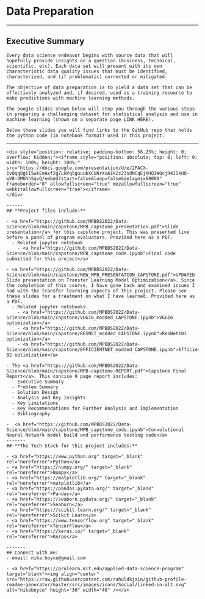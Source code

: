 # **Data Preparation** 

------
## **Executive Summary**
    Every data science endeavor begins with source data that will hopefully provide insights on a question (business, technical, scientific, etc). Each data set will present with its own characteristic data quality issues that must be identified, characterized, and (if problematic) corrected or mitigated.  

    The objective of data preparation is to yield a data set that can be effectively analyzed and, if desired, used as a training resource to make predictions with machine learning methods.  

    The Google slides shown below will step you through the various steps in preparing a challenging dataset for statistical analysis and use in machine learning (shown on a separate page LINK HERE).  
    
    Below these slides you will find links to the GitHub repo that holds the python code (in notebook format) used in this project.

---

```
<div style="position: relative; padding-bottom: 56.25%; height: 0; overflow: hidden;"><iframe style="position: absolute; top: 0; left: 0; width: 100%; height: 100%;" src="https://docs.google.com/presentation/d/e/2PACX-1vQqq8giI5wkEmAxf2gZLHVq5guuubXCUNrXxA1k2z23sdNCqEjKHQ1WQcjR4IIkHQ-wV8-OMUhh5qvQ/embed?start=false&loop=false&delayms=60000" frameborder="0" allowfullscreen="true" mozallowfullscreen="true" webkitallowfullscreen="true"></iframe>
</div>

------
## **Project files include:**

- <a href="https://github.com/MPBDS2022/Data-Science/blob/main/capstone/MPB_capstone_presentation.pdf">Slide presentation</a> for this capstone project. This was presented live before a panel of program evaluators. Provided here as a PDF.
  - Related jupyter notebook
    - <a href="https://github.com/MPBDS2022/Data-Science/blob/main/capstone/MPB_capstone_code.ipynb">Final code submitted for this project</a>

- <a href="https://github.com/MPBDS2022/Data-Science/blob/main/capstone/NEW_MPB_PRESENTATION_CAPSTONE.pdf">UPDATED Slide presentation on Transfer Learning Model Optimization</a>. Since the completion of this course, I have gone back and examined issues I had with the transfer learning aspects of this project. Please see these slides for a treatment on what I have learned. Provided here as a PDF.
  - Related jupyter notebooks:
    - <a href="https://github.com/MPBDS2022/Data-Science/blob/main/capstone/VGG16_modded_CAPSTONE.ipynb">VGG16 optimization</a>
    - <a href="https://github.com/MPBDS2022/Data-Science/blob/main/capstone/RESNET_modded_CAPSTONE.ipynb">ResNet101 optimization</a>
    - <a href="https://github.com/MPBDS2022/Data-Science/blob/main/capstone/EFFICIENTNET_modded_CAPSTONE.ipynb">EfficientNet B2 optimization</a>

- The <a href="https://github.com/MPBDS2022/Data-Science/blob/main/capstone/MPB-capstone-REPORT.pdf">Capstone Final Report</a>. This concise 9 page report includes:
  - Executive Summary 
  - Problem Summary
  - Solution Design
  - Analysis and Key Insights
  - Key Limitations
  - Key Recommendations for Further Analysis and Implementation
  - Bibliography

-  <a href="https://github.com/MPBDS2022/Data-Science/blob/main/capstone/MPB_capstone_code.ipynb">Convolutional Neural Network model build and performance testing code</a>
-------
## **The Tech Stack for this project includes:**

- <a href="https://www.python.org" target="_blank" rel="noreferrer">Python</a>
- <a href="https://numpy.org/" target="_blank" rel="noreferrer">Numpy</a>
- <a href="https://matplotlib.org/" target="_blank" rel="noreferrer">matplotlib</a>
- <a href="https://pandas.pydata.org/" target="_blank" rel="noreferrer">Pandas</a>
- <a href="https://seaborn.pydata.org/" target="_blank" rel="noreferrer">Seaborn</a>
- <a href="https://scikit-learn.org/" target="_blank" rel="noreferrer">Scikit Learn</a>
- <a href="https://www.tensorflow.org" target="_blank" rel="noreferrer">TensorFlow</a>
- <a href="https://keras.io/" target="_blank" rel="noreferrer">Keras</a>

-------
## Connect with me:
- email: nika.boyce@gmail.com

- <a href="https://prolearn.mit.edu/applied-data-science-program" target="blank"><img align="center" src="https://raw.githubusercontent.com/rahuldkjain/github-profile-readme-generator/master/src/images/icons/Social/linked-in-alt.svg" alt="nikaboyce" height="30" width="40" /></a>

